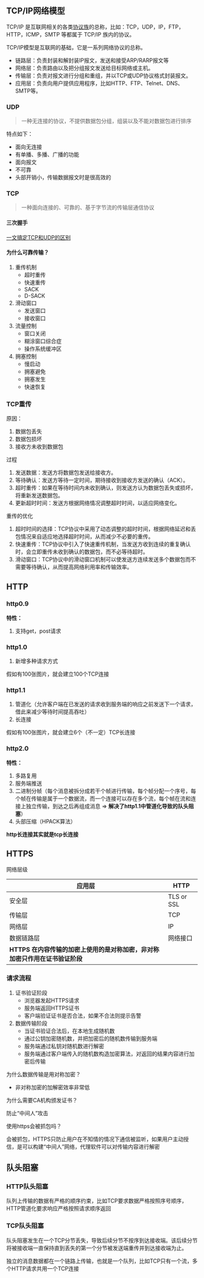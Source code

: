 ## TCP/IP网络模型

TCP/IP 是互联网相关的各类[协议族](https://zhida.zhihu.com/search?content_id=101467016&content_type=Article&match_order=1&q=协议族&zhida_source=entity)的总称，比如：TCP，UDP，IP，FTP，HTTP，ICMP，SMTP 等都属于 TCP/IP 族内的协议。

TCP/IP模型是互联网的基础，它是一系列网络协议的总称。

- 链路层：负责封装和解封装IP报文，发送和接受ARP/RARP报文等 
- 网络层：负责路由以及把分组报文发送给目标网络或主机。
- 传输层：负责对报文进行分组和重组，并以TCP或UDP协议格式封装报文。
- 应用层：负责向用户提供应用程序，比如HTTP、FTP、Telnet、DNS、SMTP等。

### UDP

> 一种无连接的协议，不提供数据包分组，组装以及不能对数据包进行排序

特点如下：

- 面向无连接
- 有单播、多播、广播的功能
- 面向报文
- 不可靠
- 头部开销小，传输数据报文时是很高效的

### TCP

> 一种面向连接的、可靠的、基于字节流的传输层通信协议

#### 三次握手

[一文搞定TCP和UDP的区别](https://zhuanlan.zhihu.com/p/60017840)

#### 为什么可靠传输？

1. 重传机制
   - 超时重传
   - 快速重传
   - SACK
   - D-SACK
2. 滑动窗口
   - 发送窗口
   - 接收窗口
3. 流量控制
   - 窗口关闭
   - 糊涂窗口综合症
   - 操作系统缓冲区
4. 拥塞控制
   - 慢启动
   - 拥塞避免
   - 拥塞发生
   - 快速恢复

### TCP重传

原因：

1. 数据包丢失
2. 数据包损坏
3. 接收方未收到数据包



过程

1. 发送数据：发送方将数据包发送给接收方。
2. 等待确认：发送方等待一定时间，期待接收到接收方发送的确认（ACK）。
3. 超时重传：如果在等待时间内未收到确认，则发送方认为数据包丢失或损坏，将重新发送数据包。
4. 更新超时时间：发送方根据网络情况调整超时时间，以适应网络变化。



重传的优化

1. 超时时间的选择：TCP协议中采用了动态调整的超时时间，根据网络延迟和丢包情况来自适应地选择超时时间，从而减少不必要的重传。
2. 快速重传：TCP协议中引入了快速重传机制，当发送方收到连续的重复确认时，会立即重传未收到确认的数据包，而不必等待超时。
3. 滑动窗口：TCP协议中的滑动窗口机制可以使发送方连续发送多个数据包而不需要等待确认，从而提高网络利用率和传输效率。

## HTTP

### http0.9

**特性：**

1. 支持get，post请求

### http1.0

1. 新增多种请求方式

假如有100张图片，就会建立100个TCP连接

### http1.1

1. 管道化（允许客户端在已发送的请求收到服务端的响应之前发送下一个请求，借此来减少等待时间提高吞吐）
2. 长连接

假如有100张图片，就会建立6个（不一定）TCP长连接

### http2.0

**特性：**

1. 多路复用
2. 服务端推送
3. 二进制分帧（每个消息被拆分成若干个帧进行传输，每个帧分配一个序号，每个帧在传输是属于一个数据流，而一个连接可以存在多个流，每个帧在流和连接上独立传输，到达之后再组成消息 => **解决了http1.1中管道化导致的队头阻塞**）
4. 头部压缩（HPACK算法）



**http长连接其实就是tcp长连接**



## HTTPS

网络层级

| 应用层                                                       | HTTP       |
| ------------------------------------------------------------ | ---------- |
| 安全层                                                       | TLS or SSL |
| 传输层                                                       | TCP        |
| 网络层                                                       | IP         |
| 数据链路层                                                   | 网络接口   |
| **HTTPS 在内容传输的加密上使用的是对称加密，非对称加密只作用在证书验证阶段** |            |

### 请求流程

1. 证书验证阶段
   - 浏览器发起HTTPS请求
   - 服务端返回HTTPS证书
   - 客户端验证证书是否合法，如果不合法则提示告警
2. 数据传输阶段
   - 当证书验证合法后，在本地生成随机数
   - 通过公钥加密随机数，并把加密后的随机数传输到服务端
   - 服务端通过私钥对随机数进行解密
   - 服务端通过客户端传入的随机数构造加密算法，对返回的结果内容进行加密后传输

为什么数据传输是用对称加密？

- 非对称加密的加解密效率非常低

为什么需要CA机构颁发证书？

防止“中间人”攻击

使用https会被抓包吗？

会被抓包，HTTPS只防止用户在不知情的情况下通信被监听，如果用户主动授信，是可以构建“中间人”网络，代理软件可以对传输内容进行解密

## 队头阻塞

### HTTP队头阻塞

队列上传输的数据有严格的顺序约束，比如TCP要求数据严格按照序号顺序，HTTP管道化要求响应严格按照请求顺序返回

### TCP队头阻塞

队头阻塞发生在一个TCP分节丢失，导致后续分节不按序到达接收端。该后续分节将被接收端一直保持直到丢失的第一个分节被发送端重传并到达接收端为止。

独立的消息数据都在一个链路上传输，也就是一个队列，比如TCP只有一个流，多个HTTP请求共用一个TCP连接

